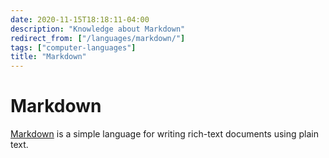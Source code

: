```yaml
---
date: 2020-11-15T18:18:11-04:00
description: "Knowledge about Markdown"
redirect_from: ["/languages/markdown/"]
tags: ["computer-languages"]
title: "Markdown"
---
```


# Markdown

[Markdown](https://www.markdownguide.org/) is a simple language for writing rich-text documents using plain text.
